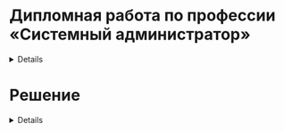 
#  Дипломная работа по профессии «Системный администратор»

<details> 

Содержание
==========
* [Задача](#Задача)
* [Инфраструктура](#Инфраструктура)
    * [Сайт](#Сайт)
    * [Мониторинг](#Мониторинг)
    * [Логи](#Логи)
    * [Сеть](#Сеть)
    * [Резервное копирование](#Резервное-копирование)
    * [Дополнительно](#Дополнительно)
* [Выполнение работы](#Выполнение-работы)
* [Критерии сдачи](#Критерии-сдачи)
* [Как правильно задавать вопросы дипломному руководителю](#Как-правильно-задавать-вопросы-дипломному-руководителю) 

---------

## Задача
Ключевая задача — разработать отказоустойчивую инфраструктуру для сайта, включающую мониторинг, сбор логов и резервное копирование основных данных. Инфраструктура должна размещаться в [Yandex Cloud](https://cloud.yandex.com/) и отвечать минимальным стандартам безопасности: запрещается выкладывать токен от облака в git. Используйте [инструкцию](https://cloud.yandex.ru/docs/tutorials/infrastructure-management/terraform-quickstart#get-credentials).

**Перед началом работы над дипломным заданием изучите [Инструкция по экономии облачных ресурсов](https://github.com/netology-code/devops-materials/blob/master/cloudwork.MD).**

## Инфраструктура
Для развёртки инфраструктуры используйте Terraform и Ansible.  

Не используйте для ansible inventory ip-адреса! Вместо этого используйте fqdn имена виртуальных машин в зоне ".ru-central1.internal". Пример: example.ru-central1.internal  

Важно: используйте по-возможности **минимальные конфигурации ВМ**:2 ядра 20% Intel ice lake, 2-4Гб памяти, 10hdd, прерываемая. 

**Так как прерываемая ВМ проработает не больше 24ч, перед сдачей работы на проверку дипломному руководителю сделайте ваши ВМ постоянно работающими.**

Ознакомьтесь со всеми пунктами из этой секции, не беритесь сразу выполнять задание, не дочитав до конца. Пункты взаимосвязаны и могут влиять друг на друга.

### Сайт
Создайте две ВМ в разных зонах, установите на них сервер nginx, если его там нет. ОС и содержимое ВМ должно быть идентичным, это будут наши веб-сервера.

Используйте набор статичных файлов для сайта. Можно переиспользовать сайт из домашнего задания.

Создайте [Target Group](https://cloud.yandex.com/docs/application-load-balancer/concepts/target-group), включите в неё две созданных ВМ.

Создайте [Backend Group](https://cloud.yandex.com/docs/application-load-balancer/concepts/backend-group), настройте backends на target group, ранее созданную. Настройте healthcheck на корень (/) и порт 80, протокол HTTP.

Создайте [HTTP router](https://cloud.yandex.com/docs/application-load-balancer/concepts/http-router). Путь укажите — /, backend group — созданную ранее.

Создайте [Application load balancer](https://cloud.yandex.com/en/docs/application-load-balancer/) для распределения трафика на веб-сервера, созданные ранее. Укажите HTTP router, созданный ранее, задайте listener тип auto, порт 80.

Протестируйте сайт
`curl -v <публичный IP балансера>:80` 

### Мониторинг
Создайте ВМ, разверните на ней Zabbix. На каждую ВМ установите Zabbix Agent, настройте агенты на отправление метрик в Zabbix. 

Настройте дешборды с отображением метрик, минимальный набор — по принципу USE (Utilization, Saturation, Errors) для CPU, RAM, диски, сеть, http запросов к веб-серверам. Добавьте необходимые tresholds на соответствующие графики.

### Логи
Cоздайте ВМ, разверните на ней Elasticsearch. Установите filebeat в ВМ к веб-серверам, настройте на отправку access.log, error.log nginx в Elasticsearch.

Создайте ВМ, разверните на ней Kibana, сконфигурируйте соединение с Elasticsearch.

### Сеть
Разверните один VPC. Сервера web, Elasticsearch поместите в приватные подсети. Сервера Zabbix, Kibana, application load balancer определите в публичную подсеть.

Настройте [Security Groups](https://cloud.yandex.com/docs/vpc/concepts/security-groups) соответствующих сервисов на входящий трафик только к нужным портам.

Настройте ВМ с публичным адресом, в которой будет открыт только один порт — ssh.  Эта вм будет реализовывать концепцию  [bastion host]( https://cloud.yandex.ru/docs/tutorials/routing/bastion) . Синоним "bastion host" - "Jump host". Подключение  ansible к серверам web и Elasticsearch через данный bastion host можно сделать с помощью  [ProxyCommand](https://docs.ansible.com/ansible/latest/network/user_guide/network_debug_troubleshooting.html#network-delegate-to-vs-proxycommand) . Допускается установка и запуск ansible непосредственно на bastion host.(Этот вариант легче в настройке)

### Резервное копирование
Создайте snapshot дисков всех ВМ. Ограничьте время жизни snaphot в неделю. Сами snaphot настройте на ежедневное копирование.

### Дополнительно
Не входит в минимальные требования. 

1. Для Zabbix можно реализовать разделение компонент - frontend, server, database. Frontend отдельной ВМ поместите в публичную подсеть, назначте публичный IP. Server поместите в приватную подсеть, настройте security group на разрешение трафика между frontend и server. Для Database используйте [Yandex Managed Service for PostgreSQL](https://cloud.yandex.com/en-ru/services/managed-postgresql). Разверните кластер из двух нод с автоматическим failover.
2. Вместо конкретных ВМ, которые входят в target group, можно создать [Instance Group](https://cloud.yandex.com/en/docs/compute/concepts/instance-groups/), для которой настройте следующие правила автоматического горизонтального масштабирования: минимальное количество ВМ на зону — 1, максимальный размер группы — 3.
3. В Elasticsearch добавьте мониторинг логов самого себя, Kibana, Zabbix, через filebeat. Можно использовать logstash тоже.
4. Воспользуйтесь Yandex Certificate Manager, выпустите сертификат для сайта, если есть доменное имя. Перенастройте работу балансера на HTTPS, при этом нацелен он будет на HTTP веб-серверов.

## Выполнение работы
На этом этапе вы непосредственно выполняете работу. При этом вы можете консультироваться с руководителем по поводу вопросов, требующих уточнения.

⚠️ В случае недоступности ресурсов Elastic для скачивания рекомендуется разворачивать сервисы с помощью docker контейнеров, основанных на официальных образах.

**Важно**: Ещё можно задавать вопросы по поводу того, как реализовать ту или иную функциональность. И руководитель определяет, правильно вы её реализовали или нет. Любые вопросы, которые не освещены в этом документе, стоит уточнять у руководителя. Если его требования и указания расходятся с указанными в этом документе, то приоритетны требования и указания руководителя.

## Критерии сдачи
1. Инфраструктура отвечает минимальным требованиям, описанным в [Задаче](#Задача).
2. Предоставлен доступ ко всем ресурсам, у которых предполагается веб-страница (сайт, Kibana, Zabbix).
3. Для ресурсов, к которым предоставить доступ проблематично, предоставлены скриншоты, команды, stdout, stderr, подтверждающие работу ресурса.
4. Работа оформлена в отдельном репозитории в GitHub или в [Google Docs](https://docs.google.com/), разрешён доступ по ссылке. 
5. Код размещён в репозитории в GitHub.
6. Работа оформлена так, чтобы были понятны ваши решения и компромиссы. 
7. Если использованы дополнительные репозитории, доступ к ним открыт. 

## Как правильно задавать вопросы дипломному руководителю
Что поможет решить большинство частых проблем:
1. Попробовать найти ответ сначала самостоятельно в интернете или в материалах курса и только после этого спрашивать у дипломного руководителя. Навык поиска ответов пригодится вам в профессиональной деятельности.
2. Если вопросов больше одного, присылайте их в виде нумерованного списка. Так дипломному руководителю будет проще отвечать на каждый из них.
3. При необходимости прикрепите к вопросу скриншоты и стрелочкой покажите, где не получается. Программу для этого можно скачать [здесь](https://app.prntscr.com/ru/).

Что может стать источником проблем:
1. Вопросы вида «Ничего не работает. Не запускается. Всё сломалось». Дипломный руководитель не сможет ответить на такой вопрос без дополнительных уточнений. Цените своё время и время других.
2. Откладывание выполнения дипломной работы на последний момент.
3. Ожидание моментального ответа на свой вопрос. Дипломные руководители — работающие инженеры, которые занимаются, кроме преподавания, своими проектами. Их время ограничено, поэтому постарайтесь задавать правильные вопросы, чтобы получать быстрые ответы :)

</details>

# Решение

<details>

### Подготовка локальной VM для работы с Yandex Cloud

В первую очередь, нам необходимо установить `YC Cli`, ориентируясь на документацию на сайте.

Следующим шагом мы устанавливаем и инициализируем terraform
![image](https://github.com/Redcorprus/Diplom/blob/diplom-zabbix/images/img1.png)

### Настройка Terraform и поднятие инфраструктуры

Далее мы конфигурируем нашу будущую облачную инфраструктуру для поднятия её через terraform в файле [main.tf](https://github.com/Redcorprus/Diplom/blob/diplom-zabbix/terraform/main.tf) и проверяем командой `terraform plan`
![image](https://github.com/Redcorprus/Diplom/blob/diplom-zabbix/images/img2.png)

Далее мы проверяем результат вывода команды `terraform apply` уже в самой консоли YC
Как мы видим, все необходимые ВМ для выполнения задачи поднялись и работают
![image](https://github.com/Redcorprus/Diplom/blob/diplom-zabbix/images/img3.png)

### Сайт

#### Создание 2 VM для веб серверов

Первым шагом нам необходимо установить и настроить ansible для работы с облачной инфраструктурой. Настраиваем список ВМ в файле [hosts.yml](https://github.com/Redcorprus/Diplom/blob/diplom-zabbix/ansible/hosts.yml)
и проверяем доступность наших web серверов
![image](https://github.com/Redcorprus/Diplom/blob/diplom-zabbix/images/img8.png)

следующим шагом мы запускаем наш ansible-playbook [nginx.yml](https://github.com/Redcorprus/Diplom/blob/diplom-zabbix/ansible/nginx.yml) для установки nginx на подготовленные облачные ВМ для web серверов c  копированием фала `index.html`
![image](https://github.com/Redcorprus/Diplom/blob/diplom-zabbix/images/img9.png)

#### Создание target group
На этом шаге мы создаем target group и вносим в неё наши web серверы. 
![image](https://github.com/Redcorprus/Diplom/blob/diplom-zabbix/images/img4.png)

#### Создание backend group
![image](https://github.com/Redcorprus/Diplom/blob/diplom-zabbix/images/img5.png)

#### HTTTP-router
![image](https://github.com/Redcorprus/Diplom/blob/diplom-zabbix/images/img6.png)

#### Application load-balancer
![image](https://github.com/Redcorprus/Diplom/blob/diplom-zabbix/images/img7.png)

#### Протестируем сайт
`curl -v 158.160.130.127:80` 

![image](https://github.com/Redcorprus/Diplom/blob/diplom-zabbix/images/img10.png)

Так же проверим сайт через web

![image](https://github.com/Redcorprus/Diplom/blob/diplom-zabbix/images/img11.png)



### Мониторинг
Первым шагом мы проверям доступность нашей ВМ, подготовленной для Zabbix 
![image](https://github.com/Redcorprus/Diplom/blob/diplom-zabbix/images/img12.png)

Следующим шагом мы запускаем наш ansible-playbook [zabbix.yml](https://github.com/Redcorprus/Diplom/blob/diplom-zabbix/ansible/zabbix.yml) для установки zabbix сервера

![image](https://github.com/Redcorprus/Diplom/blob/diplom-zabbix/images/img13.png)

Далее нам необходимо организовать сбор метрик со всех серверов. Реализуем эту задачу через запуск ansible-playbook [zabbix-agent.yml](https://github.com/Redcorprus/Diplom/blob/diplom-zabbix/ansible/zabbix-agent.yml) для установки zabbix-agent на все сервера с копированием [настроек](https://github.com/Redcorprus/Diplom/blob/diplom-zabbix/ansible/config/zabbix_agent.conf)

![image](https://github.com/Redcorprus/Diplom/blob/diplom-zabbix/images/img14.png)

Настроим дашборд согласно поставленной задачи:
![image](https://github.com/Redcorprus/Diplom/blob/diplom-zabbix/images/img15.png)

#### Дашборд доступен на сервере Zabbix адресу:
http://158.160.142.149:8080/zabbix.php?action=dashboard.view&dashboardid=314

- Логин Admin
- Пароль zabbix

### Логи
Cоздайте ВМ, разверните на ней Elasticsearch. Установите filebeat в ВМ к веб-серверам, настройте на отправку access.log, error.log nginx в Elasticsearch.

Создайте ВМ, разверните на ней Kibana, сконфигурируйте соединение с Elasticsearch.

### Сеть
Разверните один VPC. Сервера web, Elasticsearch поместите в приватные подсети. Сервера Zabbix, Kibana, application load balancer определите в публичную подсеть.

Настройте [Security Groups](https://cloud.yandex.com/docs/vpc/concepts/security-groups) соответствующих сервисов на входящий трафик только к нужным портам.

Доступ к хостам осуществляется по ssh через bastion.
Например, для подключение к серверу Elasticsearch нам необходимо выполнить команду:
`ssh -i ~/.ssh/id_ed25519 -J morzin@158.160.146.42 morzin@192.168.3.10`




### Резервное копирование
Создайте snapshot дисков всех ВМ. Ограничьте время жизни snaphot в неделю. Сами snaphot настройте на ежедневное копирование.


</details>

